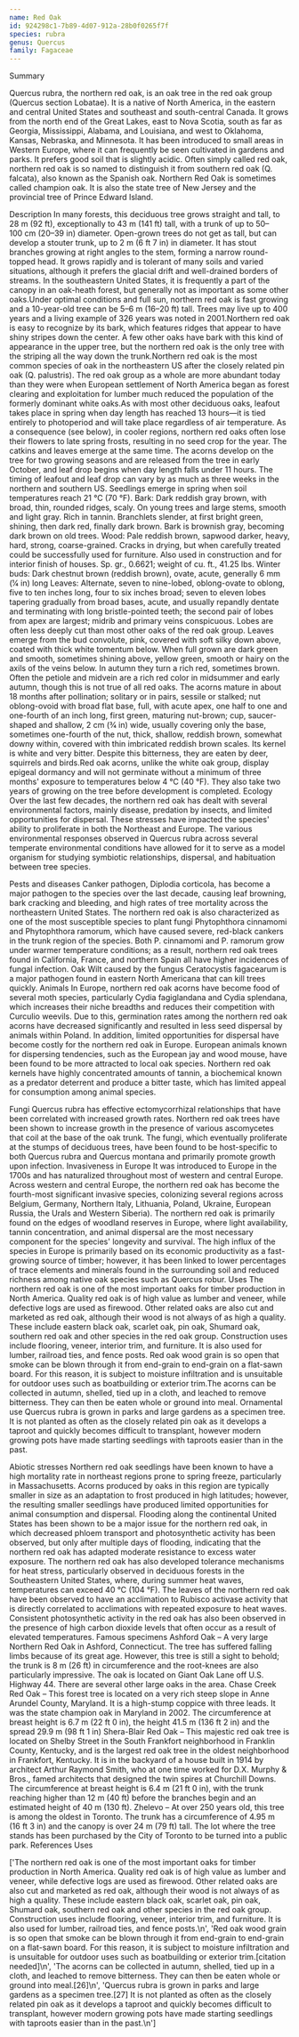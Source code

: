 ```yaml
---
name: Red Oak
id: 924298c1-7b89-4d07-912a-28b0f0265f7f
species: rubra
genus: Quercus
family: Fagaceae
---
```

Summary



Quercus rubra, the northern red oak, is an oak tree in the red oak group (Quercus section Lobatae). It is a native of North America, in the eastern and central United States and southeast and south-central Canada. It grows from the north end of the Great Lakes, east to Nova Scotia, south as far as Georgia, Mississippi, Alabama, and Louisiana, and west to Oklahoma, Kansas, Nebraska, and Minnesota. It has been introduced to small areas in Western Europe, where it can frequently be seen cultivated in gardens and parks. It prefers good soil that is slightly acidic. Often simply called red oak, northern red oak is so named to distinguish it from southern red oak (Q. falcata), also known as the Spanish oak. Northern Red Oak is sometimes called champion oak. It is also the state tree of New Jersey and the provincial tree of Prince Edward Island.

Description
In many forests, this deciduous tree grows straight and tall, to 28 m (92 ft), exceptionally to 43 m (141 ft) tall, with a trunk of up to 50–100 cm (20–39 in) diameter. Open-grown trees do not get as tall, but can develop a stouter trunk, up to 2 m (6 ft 7 in) in diameter. It has stout branches growing at right angles to the stem, forming a narrow round-topped head. It grows rapidly and is tolerant of many soils and varied situations, although it prefers the glacial drift and well-drained borders of streams. In the southeastern United States, it is frequently a part of the canopy in an oak-heath forest, but generally not as important as some other oaks.Under optimal conditions and full sun, northern red oak is fast growing and a 10-year-old tree can be 5–6 m (16–20 ft) tall. Trees may live up to 400 years and a living example of 326 years was noted in 2001.Northern red oak is easy to recognize by its bark, which features ridges that appear to have shiny stripes down the center. A few other oaks have bark with this kind of appearance in the upper tree, but the northern red oak is the only tree with the striping all the way down the trunk.Northern red oak is the most common species of oak in the northeastern US after the closely related pin oak (Q. palustris). The red oak group as a whole are more abundant today than they were when European settlement of North America began as forest clearing and exploitation for lumber much reduced the population of the formerly dominant white oaks.As with most other deciduous oaks, leafout takes place in spring when day length has reached 13 hours—it is tied entirely to photoperiod and will take place regardless of air temperature. As a consequence (see below), in cooler regions, northern red oaks often lose their flowers to late spring frosts, resulting in no seed crop for the year. The catkins and leaves emerge at the same time. The acorns develop on the tree for two growing seasons and are released from the tree in early October, and leaf drop begins when day length falls under 11 hours. The timing of leafout and leaf drop can vary by as much as three weeks in the northern and southern US. Seedlings emerge in spring when soil temperatures reach 21 °C (70 °F).
Bark: Dark reddish gray brown, with broad, thin, rounded ridges, scaly. On young trees and large stems, smooth and light gray. Rich in tannin. Branchlets slender, at first bright green, shining, then dark red, finally dark brown. Bark is brownish gray, becoming dark brown on old trees.
Wood: Pale reddish brown, sapwood darker, heavy, hard, strong, coarse-grained. Cracks in drying, but when carefully treated could be successfully used for furniture. Also used in construction and for interior finish of houses. Sp. gr., 0.6621; weight of cu. ft., 41.25 lbs.
Winter buds: Dark chestnut brown (reddish brown), ovate, acute, generally 6 mm (1⁄4 in) long
Leaves: Alternate, seven to nine-lobed, oblong-ovate to oblong, five to ten inches long, four to six inches broad; seven to eleven lobes tapering gradually from broad bases, acute, and usually repandly dentate and terminating with long bristle-pointed teeth; the second pair of lobes from apex are largest; midrib and primary veins conspicuous. Lobes are often less deeply cut than most other oaks of the red oak group. Leaves emerge from the bud convolute, pink, covered with soft silky down above, coated with thick white tomentum below. When full grown are dark green and smooth, sometimes shining above, yellow green, smooth or hairy on the axils of the veins below. In autumn they turn a rich red, sometimes brown. Often the petiole and midvein are a rich red color in midsummer and early autumn, though this is not true of all red oaks. The acorns mature in about 18 months after pollination; solitary or in pairs, sessile or stalked; nut oblong-ovoid with broad flat base, full, with acute apex, one half to one and one-fourth of an inch long, first green, maturing nut-brown; cup, saucer-shaped and shallow, 2 cm (3⁄4 in) wide, usually covering only the base, sometimes one-fourth of the nut, thick, shallow, reddish brown, somewhat downy within, covered with thin imbricated reddish brown scales. Its kernel is white and very bitter. Despite this bitterness, they are eaten by deer, squirrels and birds.Red oak acorns, unlike the white oak group, display epigeal dormancy and will not germinate without a minimum of three months' exposure to temperatures below 4 °C (40 °F). They also take two years of growing on the tree before development is completed.
Ecology
Over the last few decades, the northern red oak has dealt with several environmental factors, mainly disease, predation by insects, and limited opportunities for dispersal. These stresses have impacted the species' ability to proliferate in both the Northeast and Europe. The various environmental responses observed in Quercus rubra across several temperate environmental conditions have allowed for it to serve as a model organism for studying symbiotic relationships, dispersal, and habituation between tree species.

Pests and diseases
Canker pathogen, Diplodia corticola, has become a major pathogen to the species over the last decade, causing leaf browning, bark cracking and bleeding, and high rates of tree mortality across the northeastern United States. The northern red oak is also characterized as one of the most susceptible species to plant fungi Phytophthora cinnamomi and Phytophthora ramorum, which have caused severe, red-black cankers in the trunk region of the species. Both P. cinnamomi and P. ramorum grow under warmer temperature conditions; as a result, northern red oak trees found in California, France, and northern Spain all have higher incidences of fungal infection.  Oak Wilt caused by the fungus Ceratocystis fagacearum is a major pathogen found in eastern North Americana that can kill trees quickly.
Animals
In Europe, northern red oak acorns have become food of several moth species, particularly Cydia fagiglandana and Cydia splendana, which increases their niche breadths and reduces their competition with Curculio weevils. Due to this, germination rates among the northern red oak acorns have decreased significantly and resulted in less seed dispersal by animals within Poland. In addition, limited opportunities for dispersal have become costly for the northern red oak in Europe. European animals known for dispersing tendencies, such as the European jay and wood mouse, have been found to be more attracted to local oak species. Northern red oak kernels have highly concentrated amounts of tannin, a biochemical known as a predator deterrent and produce a bitter taste, which has limited appeal for consumption among animal species.

Fungi
Quercus rubra has effective ectomycorrhizal relationships that have been correlated with increased growth rates. Northern red oak trees have been shown to increase growth in the presence of various ascomycetes that coil at the base of the oak trunk. The fungi, which eventually proliferate at the stumps of deciduous trees, have been found to be host-specific to both Quercus rubra and Quercus montana and primarily promote growth upon infection.
Invasiveness in Europe
It was introduced to Europe in the 1700s and has naturalized throughout most of western and central Europe.
Across western and central Europe, the northern red oak has become the fourth-most significant invasive species, colonizing several regions across Belgium, Germany, Northern Italy, Lithuania, Poland, Ukraine, European Russia, the Urals and Western Siberia). The northern red oak is primarily found on the edges of woodland reserves in Europe, where light availability, tannin concentration, and animal dispersal are the most necessary component for the species' longevity and survival. The high influx of the species in Europe is primarily based on its economic productivity as a fast-growing source of timber; however, it has been linked to lower percentages of trace elements and minerals found in the surrounding soil and reduced richness among native oak species such as Quercus robur.
Uses
The northern red oak is one of the most important oaks for timber production in North America. Quality red oak is of high value as lumber and veneer, while defective logs are used as firewood. Other related oaks are also cut and marketed as red oak, although their wood is not always of as high a quality. These include eastern black oak, scarlet oak, pin oak, Shumard oak, southern red oak and other species in the red oak group. Construction uses include flooring, veneer, interior trim, and furniture. It is also used for lumber, railroad ties, and fence posts.
Red oak wood grain is so open that smoke can be blown through it from end-grain to end-grain on a flat-sawn board. For this reason, it is subject to moisture infiltration and is unsuitable for outdoor uses such as boatbuilding or exterior trim.The acorns can be collected in autumn, shelled, tied up in a cloth, and leached to remove bitterness. They can then be eaten whole or ground into meal.
Ornamental use
Quercus rubra is grown in parks and large gardens as a specimen tree. It is not planted as often as the closely related pin oak as it develops a taproot and quickly becomes difficult to transplant, however modern growing pots have made starting seedlings with taproots easier than in the past.

Abiotic stresses
Northern red oak seedlings have been known to have a high mortality rate in northeast regions prone to spring freeze, particularly in Massachusetts. Acorns produced by oaks in this region are typically smaller in size as an adaptation to frost produced in high latitudes; however, the resulting smaller seedlings have produced limited opportunities for animal consumption and dispersal. Flooding along the continental United States has been shown to be a major issue for the northern red oak, in which decreased phloem transport and photosynthetic activity has been observed, but only after multiple days of flooding, indicating that the northern red oak has adapted moderate resistance to excess water exposure. The northern red oak has also developed tolerance mechanisms for heat stress, particularly observed in deciduous forests in the Southeastern United States, where, during summer heat waves, temperatures can exceed 40 °C (104 °F). The leaves of the northern red oak have been observed to have an acclimation to Rubisco activase activity that is directly correlated to acclimations with repeated exposure to heat waves. Consistent photosynthetic activity in the red oak has also been observed in the presence of high carbon dioxide levels that often occur as a result of elevated temperatures.
Famous specimens
Ashford Oak – A very large Northern Red Oak in Ashford, Connecticut. The tree has suffered falling limbs because of its great age. However, this tree is still a sight to behold; the trunk is 8 m (26 ft) in circumference and the root-knees are also particularly impressive. The oak is located on Giant Oak Lane off U.S. Highway 44. There are several other large oaks in the area.
Chase Creek Red Oak – This forest tree is located on a very rich steep slope in Anne Arundel County, Maryland. It is a high-stump coppice with three leads. It was the state champion oak in Maryland in 2002. The circumference at breast height is 6.7 m (22 ft 0 in), the height 41.5 m (136 ft 2 in) and the spread 29.9 m (98 ft 1 in)
Shera-Blair Red Oak – This majestic red oak tree is located on Shelby Street in the South Frankfort neighborhood in Franklin County, Kentucky, and is the largest red oak tree in the oldest neighborhood in Frankfort, Kentucky. It is in the backyard of a house built in 1914 by architect Arthur Raymond Smith, who at one time worked for D.X. Murphy & Bros., famed architects that designed the twin spires at Churchill Downs. The circumference at breast height is 6.4 m (21 ft 0 in), with the trunk reaching higher than 12 m (40 ft) before the branches begin and an estimated height of 40 m (130 ft).
Zhelevo – At over 250 years old, this tree is among the oldest in Toronto. The trunk has a circumference of 4.95 m (16 ft 3 in) and the canopy is over 24 m (79 ft) tall. The lot where the tree stands has been purchased by the City of Toronto to be turned into a public park. References
Uses

['The northern red oak is one of the most important oaks for timber production in North America. Quality red oak is of high value as lumber and veneer, while defective logs are used as firewood. Other related oaks are also cut and marketed as red oak, although their wood is not always of as high a quality. These include eastern black oak, scarlet oak, pin oak, Shumard oak, southern red oak and other species in the red oak group. Construction uses include flooring, veneer, interior trim, and furniture. It is also used for lumber, railroad ties, and fence posts.\n', 'Red oak wood grain is so open that smoke can be blown through it from end-grain to end-grain on a flat-sawn board. For this reason, it is subject to moisture infiltration and is unsuitable for outdoor uses such as boatbuilding or exterior trim.[citation needed]\n', 'The acorns can be collected in autumn, shelled, tied up in a cloth, and leached to remove bitterness. They can then be eaten whole or ground into meal.[26]\n', 'Quercus rubra is grown in parks and large gardens as a specimen tree.[27] It is not planted as often as the closely related pin oak as it develops a taproot and quickly becomes difficult to transplant, however modern growing pots have made starting seedlings with taproots easier than in the past.\n']
